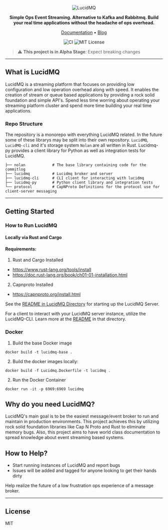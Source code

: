 <div align="center">
<p align="center">
    
![LucidMQ](https://user-images.githubusercontent.com/25624274/218341069-514ac1ec-0a06-4260-a229-c047dd531ac2.png)

**Simple Ops Event Streaming. Alternative to Kafka and Rabbitmq. Build your real time applications without the headache of ops overhead.**

<a href="https://lucidmq.com/docs/">Documentation</a> •
<a href="https://lucidmq.com">Blog</a> 
    
![CI](https://github.com/lucidmq/lucidmq/actions/workflows/lucidmq.yml/badge.svg)
![MIT License](https://img.shields.io/badge/License-MIT-success)

</p>
</div>

> :warning: **This project is in Alpha Stage**: Expect breaking changes

---

## What is LucidMQ

LucidMQ is a streaming platform that focuses on providing low configuration and low operation overhead along with speed. It enables the creation of stream or queue based applications by providing a rock solid foundation and simple API's. Spend less time worring about operating your streaming platform cluster and spend more time building your real time applications.

### Repo Structure

The repository is a monorepo with everything LucidMQ related. In the future some of these librarys may be split into their own repository. `LucidMQ`, `LucidMQ-cli` and it's storage system `Nolan` are all written in Rust. Lucidmq-py provides a client library for Python as well as integration tests for LucidMQ.

    ├── nolan            # The base library containing code for the commitlog
    ├── lucidmq          # Lucidmq broker and server
    ├── lucidmq-cli      # CLI client for interacting with lucidmq
    ├── lucidmq-py       # Python client library and integration tests
    └── protocol         # CapNProto Definitions for the protocol use for client-server messaging

---

## Getting Started

### How to Run LucidMQ

#### Locally via Rust and Cargo

#### Requirements:
1. Rust and Cargo Installed
- https://www.rust-lang.org/tools/install
- https://doc.rust-lang.org/book/ch01-01-installation.html

2. Capnproto Installed
- https://capnproto.org/install.html

See the [README in LucidMQ Directory](/lucidmq/README.md) for starting up the LucidMQ Server.

For a client to interact with your LucidMQ server instance, utilize the LucidMQ-CLI. Learn more at the [README](/lucidmq-cli/README.md) in that directory.


### Docker

1. Build the base Docker image
```
docker build -t lucidmq-base .
```

2. Build the docker images locally:

```
docker build -f Lucidmq.Dockerfile -t lucidmq .
```

2. Run the Docker Container
```
docker run -it -p 6969:6969 lucidmq
```

## Why do you need LucidMQ?

LucidMQ's main goal is to be the easiest message/event broker to run and maintain in production environments. This project achieves this by utilizing rock solid foundation libraries like Cap N Proto and Rust to eliminate memory bugs. Also, this project aims to have world class documentation to spread knowledge about event streaming based systems.

## How to Help?

- Start running instances of LucidMQ and report bugs
- Issues will be added and tagged for anyone looking to get their hands dirty

Help realize the future of a low frustration ops experience of a message broker.

---

## License

MIT
